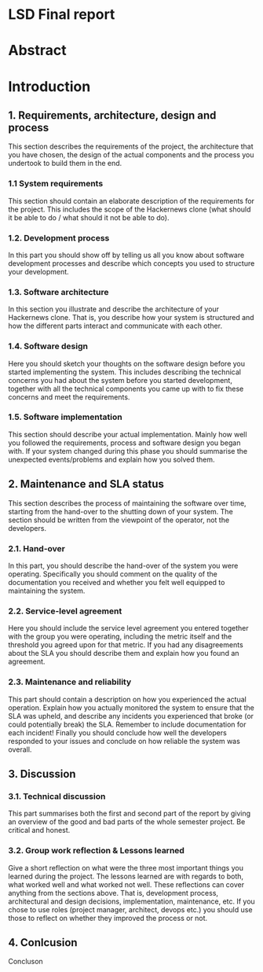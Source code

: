 # LSD Final report

# Abstract

# Introduction

## 1. Requirements, architecture, design and process
This section describes the requirements of the project, the architecture that you have chosen, the design of the actual components and the process you undertook to build them in the end.
### 1.1 System requirements
This section should contain an elaborate description of the requirements for the project. This includes the scope of the Hackernews clone (what should it be able to do / what should it not be able to do).
### 1.2. Development process
In this part you should show off by telling us all you know about software development processes and describe which concepts you used to structure your development.
### 1.3. Software architecture
In this section you illustrate and describe the architecture of your Hackernews clone. That is, you describe how your system is structured and how the different parts interact and communicate with each other.
### 1.4. Software design
Here you should sketch your thoughts on the software design before you started implementing the system. This includes describing the technical concerns you had about the system before you started development, together with all the technical components you came up with to fix these concerns and meet the requirements.
### 1.5. Software implementation
This section should describe your actual implementation. Mainly how well you followed the requirements, process and software design you began with. If your system changed during this phase you should summarise the unexpected events/problems and explain how you solved them.
## 2. Maintenance and SLA status
This section describes the process of maintaining the software over time, starting from the hand-over to the shutting down of your system. The section should be written from the viewpoint of the operator, not the developers.
### 2.1. Hand-over
In this part, you should describe the hand-over of the system you were operating. Specifically you should comment on the quality of the documentation you received and whether you felt well equipped to maintaining the system.
### 2.2. Service-level agreement
Here you should include the service level agreement you entered together with the group you were operating, including the metric itself and the threshold you agreed upon for that metric. If you had any disagreements about the SLA you should describe them and explain how you found an agreement.
### 2.3. Maintenance and reliability
This part should contain a description on how you experienced the actual operation. Explain how you actually monitored the system to ensure that the SLA was upheld, and describe any incidents you experienced that broke (or could potentially break) the SLA. Remember to include documentation for each incident! Finally you should conclude how well the developers responded to your issues and conclude on how reliable the system was overall.
## 3. Discussion
### 3.1. Technical discussion
This part summarises both the first and second part of the report by giving an overview of the good and bad parts of the whole semester project. Be critical and honest.
### 3.2. Group work reflection & Lessons learned
Give a short reflection on what were the three most important things you learned during the project. The lessons learned are with regards to both, what worked well and what worked not well. These reflections can cover anything from the sections above. That is, development process, architectural and design decisions, implementation, maintenance, etc. If you chose to use roles (project manager, architect, devops etc.) you should use those to reflect on whether they improved the process or not.
## 4. Conlcusion
Concluson
